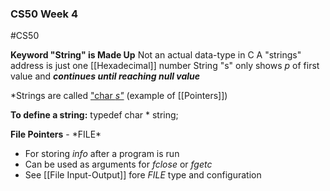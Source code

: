 ### CS50 Week 4
#CS50 

**Keyword "String" is Made Up**
	Not an actual data-type in C
	A "strings" address is just one [[Hexadecimal]] number
	String "s" only shows *p* of first value and ***continues until reaching null value***

*Strings are called <u> "char *s"</u>* (example of [[Pointers]])

**To define a string:**
	typedef char \* string;

**File Pointers** - *FILE\*
- For storing *info* after a program is run
- Can be used as arguments for *fclose* or *fgetc*
- See [[File Input-Output]] fore *FILE* type and configuration